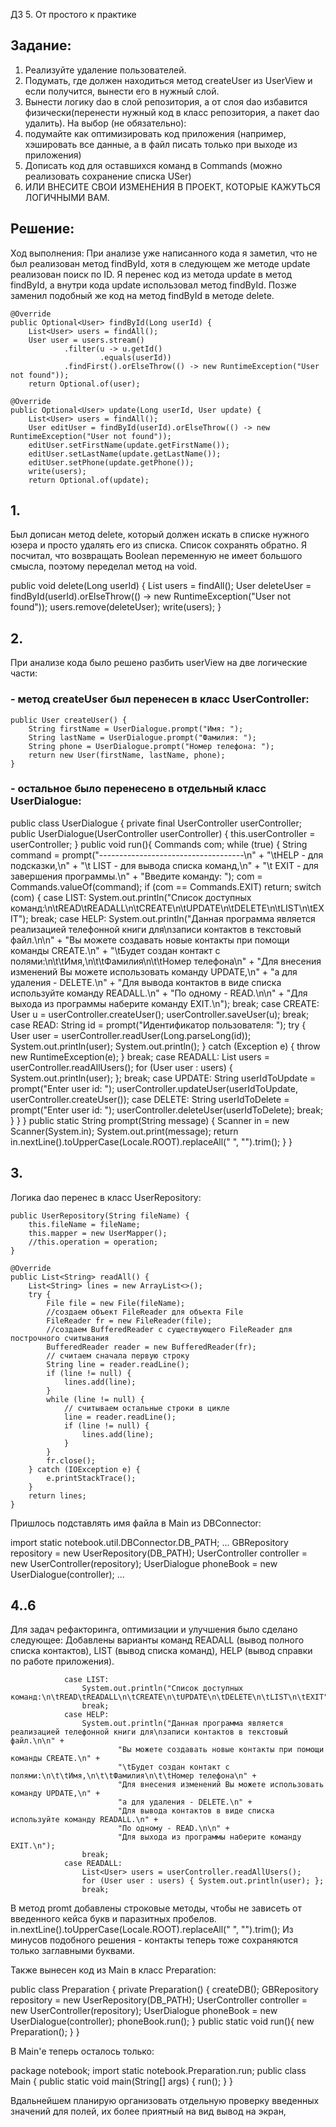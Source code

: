 ДЗ 5. От простого к практике

## Задание:
1. Реализуйте удаление пользователей.
2. Подумать, где должен находиться метод createUser из UserView и если получится, вынести его в нужный слой.
3. Вынести логику dao в слой репозитория, а от слоя dao избавится физически(перенести нужный код в класс репозитория, а пакет dao удалить).
На выбор (не обязательно):
4. подумайте как оптимизировать код приложения (например, хэшировать все данные, а в файл писать только при выходе из приложения)
5. Дописать код для оставшихся команд в Commands (можно реализовать сохранение списка USer)
6. ИЛИ ВНЕСИТЕ СВОИ ИЗМЕНЕНИЯ В ПРОЕКТ, КОТОРЫЕ КАЖУТЬСЯ ЛОГИЧНЫМИ ВАМ.

## Решение:
Ход выполнения:
При анализе уже написанного кода я заметил, что не был реализован метод findById, хотя в следующем же методе update реализован поиск по ID.
Я перенес код из метода update в метод findById, а внутри кода update использовал метод findById. Позже заменил подобный же код на метод findById в методе delete.

    @Override
    public Optional<User> findById(Long userId) {
        List<User> users = findAll();
        User user = users.stream()
                .filter(u -> u.getId()
                        .equals(userId))
                .findFirst().orElseThrow(() -> new RuntimeException("User not found"));
        return Optional.of(user);

    @Override
    public Optional<User> update(Long userId, User update) {
        List<User> users = findAll();
        User editUser = findById(userId).orElseThrow(() -> new RuntimeException("User not found"));
        editUser.setFirstName(update.getFirstName());
        editUser.setLastName(update.getLastName());
        editUser.setPhone(update.getPhone());
        write(users);
        return Optional.of(update);

## 1.
Был дописан метод delete, который должен искать в списке нужного юзера и просто удалять его из списка. Список сохранять обратно.
Я посчитал, что возвращать Boolean переменную не имеет большого смысла, поэтому переделал метод на void.

public void delete(Long userId) {
        List<User> users = findAll();
        User deleteUser = findById(userId).orElseThrow(() -> new RuntimeException("User not found"));
        users.remove(deleteUser);
        write(users);
    }

## 2.
При анализе кода было решено разбить userView на две логические части:
### - метод createUser был перенесен в класс UserController:
    public User createUser() {
        String firstName = UserDialogue.prompt("Имя: ");
        String lastName = UserDialogue.prompt("Фамилия: ");
        String phone = UserDialogue.prompt("Номер телефона: ");
        return new User(firstName, lastName, phone);
    }
### - остальное было перенесено в отдельный класс UserDialogue:
public class UserDialogue {
    private final UserController userController;
    public UserDialogue(UserController userController) {
        this.userController = userController;
    }
    public void run(){
        Commands com;
        while (true) {
            String command = prompt("------------------------------------\n" +
                    "\tHELP - для подсказки,\n" +
                    "\t LIST - для вывода списка команд,\n" +
                    "\t  EXIT - для завершения программы.\n" +
                    "Введите команду: ");
            com = Commands.valueOf(command);
            if (com == Commands.EXIT) return;
            switch (com) {
                case LIST:
                    System.out.println("Список доступных команд:\n\tREAD\tREADALL\n\tCREATE\n\tUPDATE\n\tDELETE\n\tLIST\n\tEXIT");
                    break;
                case HELP:
                    System.out.println("Данная программа является реализацией телефонной книги для\nзаписи контактов в текстовый файл.\n\n" +
                            "Вы можете создавать новые контакты при помощи команды CREATE.\n" +
                            "\tБудет создан контакт с полями:\n\t\tИмя,\n\t\tФамилия\n\t\tНомер телефона\n" +
                            "Для внесения изменений Вы можете использовать команду UPDATE,\n" +
                            "а для удаления - DELETE.\n" +
                            "Для вывода контактов в виде списка используйте команду READALL.\n" +
                            "По одному - READ.\n\n" +
                            "Для выхода из программы наберите команду EXIT.\n");
                    break;
                case CREATE:
                    User u = userController.createUser();
                    userController.saveUser(u);
                    break;
                case READ:
                    String id = prompt("Идентификатор пользователя: ");
                    try {
                        User user = userController.readUser(Long.parseLong(id));
                        System.out.println(user);
                        System.out.println();
                    } catch (Exception e) {
                        throw new RuntimeException(e);
                    }
                    break;
                case READALL:
                    List<User> users = userController.readAllUsers();
                    for (User user : users) { System.out.println(user); };
                    break;
                case UPDATE:
                    String userIdToUpdate = prompt("Enter user id: ");
                    userController.updateUser(userIdToUpdate, userController.createUser());
                case DELETE:
                    String userIdToDelete = prompt("Enter user id: ");
                    userController.deleteUser(userIdToDelete);
                    break;
            }
        }
    }
    public static String prompt(String message) {
        Scanner in = new Scanner(System.in);
        System.out.print(message);
        return in.nextLine().toUpperCase(Locale.ROOT).replaceAll(" ", "").trim();
    }
}

## 3.
Логика dao перенес в класс UserRepository:

    public UserRepository(String fileName) {
        this.fileName = fileName;
        this.mapper = new UserMapper();
        //this.operation = operation;
    }

    @Override
    public List<String> readAll() {
        List<String> lines = new ArrayList<>();
        try {
            File file = new File(fileName);
            //создаем объект FileReader для объекта File
            FileReader fr = new FileReader(file);
            //создаем BufferedReader с существующего FileReader для построчного считывания
            BufferedReader reader = new BufferedReader(fr);
            // считаем сначала первую строку
            String line = reader.readLine();
            if (line != null) {
                lines.add(line);
            }
            while (line != null) {
                // считываем остальные строки в цикле
                line = reader.readLine();
                if (line != null) {
                    lines.add(line);
                }
            }
            fr.close();
        } catch (IOException e) {
            e.printStackTrace();
        }
        return lines;
    }

Пришлось подставлять имя файла в Main из DBConnector:

import static notebook.util.DBConnector.DB_PATH;
...
        GBRepository repository = new UserRepository(DB_PATH);
        UserController controller = new UserController(repository);
        UserDialogue phoneBook = new UserDialogue(controller);
...

## 4..6
Для задач рефакторинга, оптимизации и улучшения было сделано следующее:
Добавлены варианты команд READALL (вывод полного списка контактов), LIST (вывод списка команд), HELP (вывод справки по работе приложения).

                case LIST:
                    System.out.println("Список доступных команд:\n\tREAD\tREADALL\n\tCREATE\n\tUPDATE\n\tDELETE\n\tLIST\n\tEXIT");
                    break;
                case HELP:
                    System.out.println("Данная программа является реализацией телефонной книги для\nзаписи контактов в текстовый файл.\n\n" +
                            "Вы можете создавать новые контакты при помощи команды CREATE.\n" +
                            "\tБудет создан контакт с полями:\n\t\tИмя,\n\t\tФамилия\n\t\tНомер телефона\n" +
                            "Для внесения изменений Вы можете использовать команду UPDATE,\n" +
                            "а для удаления - DELETE.\n" +
                            "Для вывода контактов в виде списка используйте команду READALL.\n" +
                            "По одному - READ.\n\n" +
                            "Для выхода из программы наберите команду EXIT.\n");
                    break;
                case READALL:
                    List<User> users = userController.readAllUsers();
                    for (User user : users) { System.out.println(user); };
                    break;

В метод promt добавлены строковые методы, чтобы не зависеть от введенного кейса букв и паразитных пробелов.
      in.nextLine().toUpperCase(Locale.ROOT).replaceAll(" ", "").trim();
Из минусов подобного решения - контакты теперь тоже сохраняются только заглавными буквами.

Также вынесен код из Main в класс Preparation:

public class Preparation {
    private Preparation() {
        createDB();
        GBRepository repository = new UserRepository(DB_PATH);
        UserController controller = new UserController(repository);
        UserDialogue phoneBook = new UserDialogue(controller);
        phoneBook.run();
    }
    public static void run(){
        new Preparation();
    }
}

В Main'е теперь осталось только:

package notebook;
import static notebook.Preparation.run;
public class Main {
    public static void main(String[] args) {
        run();
    }
}

Вдальнейшем планирую организовать отдельную проверку введенных значений для полей, их более приятный на вид вывод на экран, 
